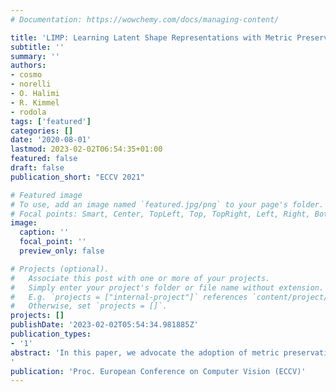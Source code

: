 ```yaml
---
# Documentation: https://wowchemy.com/docs/managing-content/

title: 'LIMP: Learning Latent Shape Representations with Metric Preservation Priors'
subtitle: ''
summary: ''
authors:
- cosmo
- norelli
- O. Halimi
- R. Kimmel
- rodola
tags: ['featured']
categories: []
date: '2020-08-01'
lastmod: 2023-02-02T06:54:35+01:00
featured: false
draft: false
publication_short: "ECCV 2021"

# Featured image
# To use, add an image named `featured.jpg/png` to your page's folder.
# Focal points: Smart, Center, TopLeft, Top, TopRight, Left, Right, BottomLeft, Bottom, BottomRight.
image:
  caption: ''
  focal_point: ''
  preview_only: false

# Projects (optional).
#   Associate this post with one or more of your projects.
#   Simply enter your project's folder or file name without extension.
#   E.g. `projects = ["internal-project"]` references `content/project/deep-learning/index.md`.
#   Otherwise, set `projects = []`.
projects: []
publishDate: '2023-02-02T05:54:34.981885Z'
publication_types:
- '1'
abstract: 'In this paper, we advocate the adoption of metric preservation as a powerful prior for learning latent representations of deformable 3D shapes. Key to our construction is the introduction of a geometric distortion criterion, defined directly on the decoded shapes, translating the preservation of the metric on the decoding to the formation of linear paths in the underlying latent space. Our rationale lies in the observation that training samples alone are often insufficient to endow generative models with high fidelity, motivating the need for large training datasets. In contrast, metric preservation provides a rigorous way to control the amount of geometric distortion incurring in the construction of the latent space, leading in turn to synthetic samples of higher quality. We further demonstrate, for the first time, the adoption of differentiable intrinsic distances in the backpropagation of a geodesic loss. Our geometric priors are particularly relevant in the presence of scarce training data, where learning any meaningful latent structure can be especially challenging. The effectiveness and potential of our generative model is showcased in applications of style transfer, content generation, and shape completion.
'
publication: 'Proc. European Conference on Computer Vision (ECCV)'
---
```

